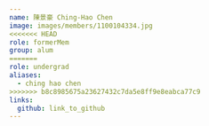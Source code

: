 ```yaml
---
name: 陳景豪 Ching-Hao Chen 
image: images/members/1100104334.jpg 
<<<<<<< HEAD
role: formerMem
group: alum
=======
role: undergrad
aliases:
  - ching hao chen
>>>>>>> b8c8985675a23627432c7da5e8ff9e8eabca77c9
links:
  github: link_to_github 
---
```

